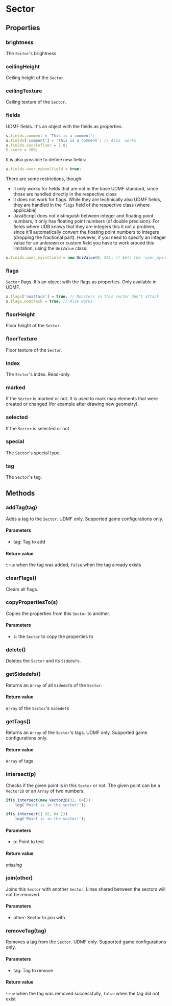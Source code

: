 # Sector

## Properties
### brightness
The `Sector`'s brightness.
### ceilingHeight
Ceiling height of the `Sector`.
### ceilingTexture
Ceiling texture of the `Sector`.
### fields
UDMF fields. It's an object with the fields as properties.

```js
s.fields.comment = 'This is a comment';
s.fields['comment'] = 'This is a comment'; // Also  works
s.fields.xscalefloor = 2.0;
t.score = 100;
```
It is also possible to define new fields:

```js
s.fields.user_myboolfield = true;
```
There are some restrictions, though:

* it only works for fields that are not in the base UDMF standard, since those are handled directly in the respective class
* it does not work for flags. While they are technically also UDMF fields, they are handled in the `flags` field of the respective class (where applicable)
* JavaScript does not distinguish between integer and floating point numbers, it only has floating point numbers (of double precision). For fields where UDB knows that they are integers this it not a problem, since it'll automatically convert the floating point numbers to integers (dropping the fractional part). However, if you need to specify an integer value for an unknown or custom field you have to work around this limitation, using the `UniValue` class:

```js
s.fields.user_myintfield = new UniValue(0, 25); // Sets the 'user_myintfield' field to an integer value of 25
```
### flags
`Sector` flags. It's an object with the flags as properties. Only available in UDMF.


```js
s.flags['noattack'] = true; // Monsters in this sector don't attack
s.flags.noattack = true; // Also works
```
### floorHeight
Floor height of the `Sector`.
### floorTexture
Floor texture of the `Sector`.
### index
The `Sector`'s index. Read-only.
### marked
If the `Sector` is marked or not. It is used to mark map elements that were created or changed (for example after drawing new geometry).
### selected
If the `Sector` is selected or not.
### special
The `Sector`'s special type.
### tag
The `Sector`'s tag.
## Methods
### addTag(tag)
Adds a tag to the `Sector`. UDMF only. Supported game configurations only.
#### Parameters
* tag: Tag to add
#### Return value
`true` when the tag was added, `false` when the tag already exists
### clearFlags()
Clears all flags.
### copyPropertiesTo(s)
Copies the properties from this `Sector` to another.
#### Parameters
* s: the `Sector` to copy the properties to
### delete()
Deletes the `Sector` and its `Sidedef`s.
### getSidedefs()
Returns an `Array` of all `Sidedef`s of the `Sector`.
#### Return value
`Array` of the `Sector`'s `Sidedef`s
### getTags()
Returns an `Array` of the `Sector`'s tags. UDMF only. Supported game configurations only.
#### Return value
`Array` of tags
### intersect(p)
Checks if the given point is in this `Sector` or not. The given point can be a `Vector2D` or an `Array` of two numbers.

```js
if(s.intersect(new Vector2D(32, 64)))
	log('Point is in the sector!');

if(s.intersect([ 32, 64 ]))
	log('Point is in the sector!');
```
#### Parameters
* p: Point to test
#### Return value
*missing*
### join(other)
Joins this `Sector` with another `Sector`. Lines shared between the sectors will not be removed.
#### Parameters
* other: Sector to join with
### removeTag(tag)
Removes a tag from the `Sector`. UDMF only. Supported game configurations only.
#### Parameters
* tag: Tag to remove
#### Return value
`true` when the tag was removed successfully, `false` when the tag did not exist
